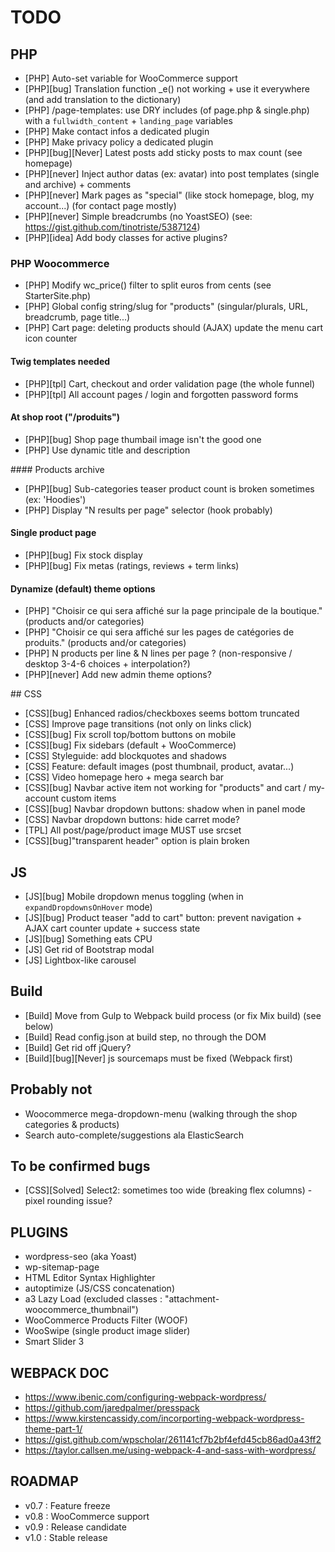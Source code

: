 # TODO

## PHP

- [PHP] Auto-set variable for WooCommerce support
- [PHP][bug] Translation function \_e() not working + use it everywhere (and add translation to the dictionary)
- [PHP] /page-templates: use DRY includes (of page.php & single.php) with a `fullwidth_content` + `landing_page` variables
- [PHP] Make contact infos a dedicated plugin
- [PHP] Make privacy policy a dedicated plugin
- [PHP][bug][Never] Latest posts add sticky posts to max count (see homepage)
- [PHP][never] Inject author datas (ex: avatar) into post templates (single and archive) + comments
- [PHP][never] Mark pages as "special" (like stock homepage, blog, my account...) (for contact page mostly)
- [PHP][never] Simple breadcrumbs (no YoastSEO) (see: https://gist.github.com/tinotriste/5387124)
- [PHP][idea] Add body classes for active plugins?

### PHP Woocommerce

- [PHP] Modify wc_price() filter to split euros from cents (see StarterSite.php)
- [PHP] Global config string/slug for "products" (singular/plurals, URL, breadcrumb, page title...)
- [PHP] Cart page: deleting products should (AJAX) update the menu cart icon counter

#### Twig templates needed

- [PHP][tpl] Cart, checkout and order validation page (the whole funnel)
- [PHP][tpl] All account pages / login and forgotten password forms

#### At shop root ("/produits")

- [PHP][bug] Shop page thumbail image isn't the good one
- [PHP] Use dynamic title and description

#### Products archive

- [PHP][bug] Sub-categories teaser product count is broken sometimes (ex: 'Hoodies')
- [PHP] Display "N results per page" selector (hook probably)

#### Single product page

- [PHP][bug] Fix stock display
- [PHP][bug] Fix metas (ratings, reviews + term links)

#### Dynamize (default) theme options

- [PHP] "Choisir ce qui sera affiché sur la page principale de la boutique." (products and/or categories)
- [PHP] "Choisir ce qui sera affiché sur les pages de catégories de produits." (products and/or categories)
- [PHP] N products per line & N lines per page ? (non-responsive / desktop 3-4-6 choices + interpolation?)
- [PHP][never] Add new admin theme options?

## CSS

- [CSS][bug] Enhanced radios/checkboxes seems bottom truncated
- [CSS] Improve page transitions (not only on links click)
- [CSS][bug] Fix scroll top/bottom buttons on mobile
- [CSS][bug] Fix sidebars (default + WooCommerce)
- [CSS] Styleguide: add blockquotes and shadows
- [CSS] Feature: default images (post thumbnail, product, avatar...)
- [CSS] Video homepage hero + mega search bar
- [CSS][bug] Navbar active item not working for "products" and cart / my-account custom items
- [CSS][bug] Navbar dropdown buttons: shadow when in panel mode
- [CSS] Navbar dropdown buttons: hide carret mode?
- [TPL] All post/page/product image MUST use srcset
- [CSS][bug]"transparent header" option is plain broken

## JS

- [JS][bug] Mobile dropdown menus toggling (when in `expandDropdownsOnHover` mode)
- [JS][bug] Product teaser "add to cart" button: prevent navigation + AJAX cart counter update + success state
- [JS][bug] Something eats CPU
- [JS] Get rid of Bootstrap modal
- [JS] Lightbox-like carousel

## Build

- [Build] Move from Gulp to Webpack build process (or fix Mix build) (see below)
- [Build] Read config.json at build step, no through the DOM
- [Build] Get rid off jQuery?
- [Build][bug][Never] js sourcemaps must be fixed (Webpack first)

## Probably not

- Woocommerce mega-dropdown-menu (walking through the shop categories & products)
- Search auto-complete/suggestions ala ElasticSearch

## To be confirmed bugs

- [CSS][Solved] Select2: sometimes too wide (breaking flex columns) - pixel rounding issue?

## PLUGINS

- wordpress-seo (aka Yoast)
- wp-sitemap-page
- HTML Editor Syntax Highlighter
- autoptimize (JS/CSS concatenation)
- a3 Lazy Load (excluded classes : "attachment-woocommerce_thumbnail")
- WooCommerce Products Filter (WOOF)
- WooSwipe (single product image slider)
- Smart Slider 3

## WEBPACK DOC

- https://www.ibenic.com/configuring-webpack-wordpress/
- https://github.com/jaredpalmer/presspack
- https://www.kirstencassidy.com/incorporting-webpack-wordpress-theme-part-1/
- https://gist.github.com/wpscholar/261141cf7b2bf4efd45cb86ad0a43ff2
- https://taylor.callsen.me/using-webpack-4-and-sass-with-wordpress/


## ROADMAP

- v0.7 : Feature freeze
- v0.8 : WooCommerce support
- v0.9 : Release candidate
- v1.0 : Stable release